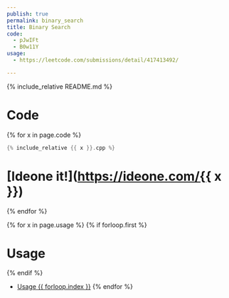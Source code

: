 ```yaml
---
publish: true
permalink: binary_search
title: Binary Search
code:
  - pJwIFt
  - B0w11Y
usage:
  - https://leetcode.com/submissions/detail/417413492/

---
```

{% include_relative README.md %}
# Code

{% for x in page.code %}
```cpp
{% include_relative {{ x }}.cpp %}
```
# [Ideone it!](https://ideone.com/{{ x }})
{% endfor %}

{% for x in page.usage %}
{% if forloop.first %}
# Usage
{% endif %}
 - [Usage {{ forloop.index }}]({{x}})
{% endfor %}
